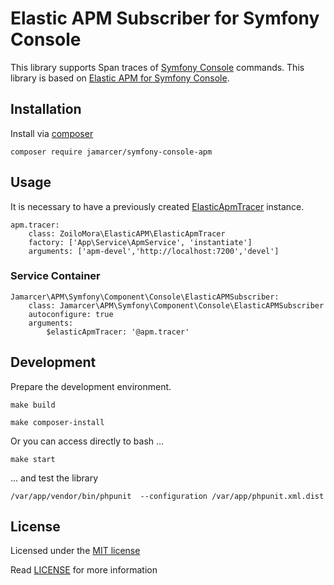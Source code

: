 # Elastic APM Subscriber for Symfony Console

This library supports Span traces of [Symfony Console](https://github.com/symfony/console) commands.
This library is based on [Elastic APM for Symfony Console](https://github.com/PcComponentes/apm-symfony-console).

## Installation

Install via [composer](https://getcomposer.org/)

```shell script
composer require jamarcer/symfony-console-apm
```

## Usage

It is necessary to have a previously created [ElasticApmTracer](https://github.com/zoilomora/elastic-apm-agent-php) instance.

```shell script
apm.tracer:
    class: ZoiloMora\ElasticAPM\ElasticApmTracer
    factory: ['App\Service\ApmService', 'instantiate']
    arguments: ['apm-devel','http://localhost:7200','devel']
```

### Service Container

```shell script
Jamarcer\APM\Symfony\Component\Console\ElasticAPMSubscriber:
    class: Jamarcer\APM\Symfony\Component\Console\ElasticAPMSubscriber
    autoconfigure: true
    arguments:
        $elasticApmTracer: '@apm.tracer'
```
## Development

Prepare the development environment. 

```shell script
make build
```

```shell script
make composer-install
```

Or you can access directly to bash ...
```shell script
make start
```

... and test the library
```shell script
/var/app/vendor/bin/phpunit  --configuration /var/app/phpunit.xml.dist 
```

## License
Licensed under the [MIT license](http://opensource.org/licenses/MIT)

Read [LICENSE](LICENSE) for more information
